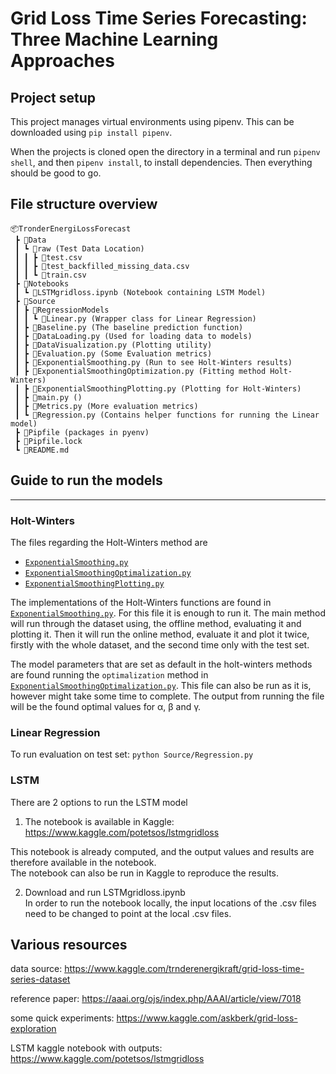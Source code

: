 # Grid Loss Time Series Forecasting: Three Machine Learning Approaches

## Project setup

This project manages virtual environments using pipenv.
This can be downloaded using `pip install pipenv`.

When the projects is cloned open the directory in a terminal and run `pipenv shell`, and then `pipenv install`, to install dependencies.
Then everything should be good to go.

## File structure overview

```
📦TronderEnergiLossForecast
 ┣ 📂Data
 ┃ ┗ 📂raw (Test Data Location)
 ┃ ┃ ┣ 📜test.csv
 ┃ ┃ ┣ 📜test_backfilled_missing_data.csv
 ┃ ┃ ┗ 📜train.csv
 ┣ 📂Notebooks
 ┃ ┗ 📜LSTMgridloss.ipynb (Notebook containing LSTM Model)
 ┣ 📂Source
 ┃ ┣ 📂RegressionModels
 ┃ ┃ ┗ 📜Linear.py (Wrapper class for Linear Regression)
 ┃ ┣ 📜Baseline.py (The baseline prediction function)
 ┃ ┣ 📜DataLoading.py (Used for loading data to models)
 ┃ ┣ 📜DataVisualization.py (Plotting utility)
 ┃ ┣ 📜Evaluation.py (Some Evaluation metrics)
 ┃ ┣ 📜ExponentialSmoothing.py (Run to see Holt-Winters results)
 ┃ ┣ 📜ExponentialSmoothingOptimization.py (Fitting method Holt-Winters)
 ┃ ┣ 📜ExponentialSmoothingPlotting.py (Plotting for Holt-Winters)
 ┃ ┣ 📜main.py ()
 ┃ ┣ 📜Metrics.py (More evaluation metrics)
 ┃ ┗ 📜Regression.py (Contains helper functions for running the Linear model)
 ┣ 📜Pipfile (packages in pyenv)
 ┣ 📜Pipfile.lock
 ┗ 📜README.md
```

## Guide to run the models

---

### Holt-Winters

The files regarding the Holt-Winters method are

- [`ExponentialSmoothing.py`](./Source/ExponentialSmoothing.py)
- [`ExponentialSmoothingOptimalization.py`](./Source/ExponentialSmoothingOptimalization.py)
- [`ExponentialSmoothingPlotting.py`](./Source/ExponentialSmoothingPlotting.py)

The implementations of the Holt-Winters functions are found in [`ExponentialSmoothing.py`](./Source/ExponentialSmoothing.py). For this file it is enough to run it. The main method will run through the dataset using, the offline method, evaluating it and plotting it. Then it will run the online method, evaluate it and plot it twice, firstly with the whole dataset, and the second time only with the test set.

The model parameters that are set as default in the holt-winters methods are found running the `optimalization` method in [`ExponentialSmoothingOptimalization.py`](./Source/ExponentialSmoothing.py). This file can also be run as it is, however might take some time to complete. The output from running the file will be the found optimal values for α, β and γ.

### Linear Regression

To run evaluation on test set:
`python Source/Regression.py`

### LSTM

There are 2 options to run the LSTM model

1. The notebook is available in Kaggle: https://www.kaggle.com/potetsos/lstmgridloss

This notebook is already computed, and the output values and results are therefore available in the notebook.  
The notebook can also be run in Kaggle to reproduce the results.

2. Download and run LSTMgridloss.ipynb  
   In order to run the notebook locally, the input locations of the .csv files need to be changed to point at the local .csv files.

## Various resources

data source: https://www.kaggle.com/trnderenergikraft/grid-loss-time-series-dataset

reference paper: https://aaai.org/ojs/index.php/AAAI/article/view/7018

some quick experiments: https://www.kaggle.com/askberk/grid-loss-exploration

LSTM kaggle notebook with outputs: https://www.kaggle.com/potetsos/lstmgridloss
